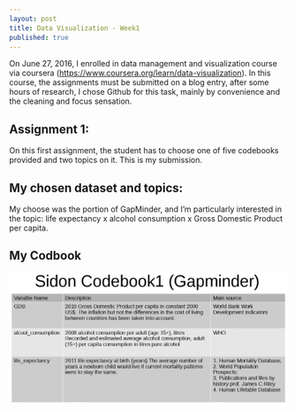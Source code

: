 ```yaml
---
layout: post
title: Data Visualization - Week1
published: true
---
```


On June 27, 2016, I enrolled in data management and visualization course via coursera (<https://www.coursera.org/learn/data-visualization>). In this course, the assignments must be submitted on a blog entry, after some hours of research, I chose Github for this task, mainly by convenience and the cleaning and focus sensation.

## Assignment 1: 
On this first assignment, the student has to choose one of five codebooks provided and two topics on it. This is my submission.

## My chosen dataset and topics: 
My choose was the portion of GapMinder, and I’m particularly interested in the topic: life expectancy x alcohol consumption x Gross Domestic Product per capita.

## My Codbook
![codbook1.png](/_posts/codbook1.png)

